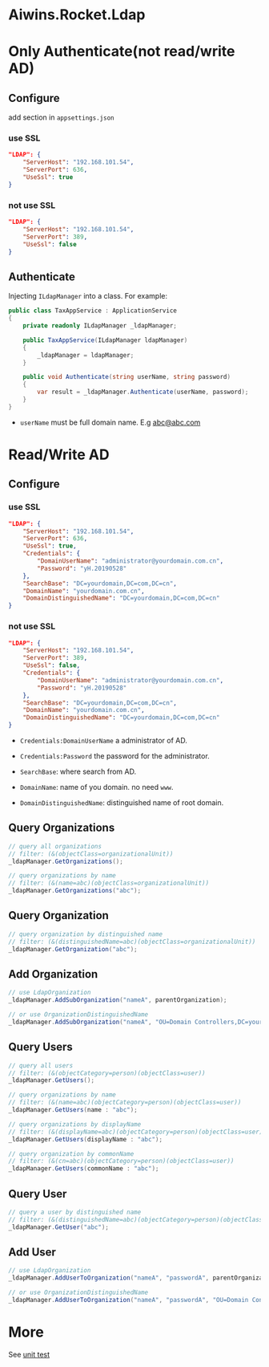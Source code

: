 # Aiwins.Rocket.Ldap

# Only Authenticate(not read/write AD)

## Configure

add section in `appsettings.json`

### use SSL

```json
"LDAP": {
    "ServerHost": "192.168.101.54", 
    "ServerPort": 636,
    "UseSsl": true
}
```

### not use SSL

```json
"LDAP": {
    "ServerHost": "192.168.101.54", 
    "ServerPort": 389,
    "UseSsl": false
}
```

## Authenticate

 Injecting `ILdapManager` into a class. For example:

```csharp
public class TaxAppService : ApplicationService
{
    private readonly ILdapManager _ldapManager;

    public TaxAppService(ILdapManager ldapManager)
    {
        _ldapManager = ldapManager;
    }

    public void Authenticate(string userName, string password)
    { 
        var result = _ldapManager.Authenticate(userName, password);
    }
}
```

- `userName` must be full domain name. E.g abc@abc.com 

# Read/Write AD

## Configure

### use SSL

```json
"LDAP": {
    "ServerHost": "192.168.101.54",
    "ServerPort": 636,
    "UseSsl": true,
    "Credentials": {
        "DomainUserName": "administrator@yourdomain.com.cn",
        "Password": "yH.20190528"
    },
    "SearchBase": "DC=yourdomain,DC=com,DC=cn",
    "DomainName": "yourdomain.com.cn",
    "DomainDistinguishedName": "DC=yourdomain,DC=com,DC=cn"
}
```

### not use SSL

```json
"LDAP": {
    "ServerHost": "192.168.101.54",
    "ServerPort": 389,
    "UseSsl": false,
    "Credentials": {
        "DomainUserName": "administrator@yourdomain.com.cn",
        "Password": "yH.20190528"
    },
    "SearchBase": "DC=yourdomain,DC=com,DC=cn",
    "DomainName": "yourdomain.com.cn",
    "DomainDistinguishedName": "DC=yourdomain,DC=com,DC=cn"
}
```

- `Credentials:DomainUserName` a administrator of AD.

- `Credentials:Password` the password for the administrator.
- `SearchBase`:  where search from AD.
- `DomainName`: name of you domain. no need `www`.
- `DomainDistinguishedName`: distinguished name of root domain.

## Query Organizations

```cs
// query all organizations
// filter: (&(objectClass=organizationalUnit)) 
_ldapManager.GetOrganizations();

// query organizations by name
// filter: (&(name=abc)(objectClass=organizationalUnit))
_ldapManager.GetOrganizations("abc");

```

## Query Organization

```csharp
// query organization by distinguished name
// filter: (&(distinguishedName=abc)(objectClass=organizationalUnit))
_ldapManager.GetOrganization("abc");

```

## Add Organization

```csharp
// use LdapOrganization
_ldapManager.AddSubOrganization("nameA", parentOrganization);

// or use OrganizationDistinguishedName
_ldapManager.AddSubOrganization("nameA", "OU=Domain Controllers,DC=yourdomain,DC=com,DC=cn");
```

## Query Users

```cs
// query all users
// filter: (&(objectCategory=person)(objectClass=user))
_ldapManager.GetUsers();

// query organizations by name
// filter: (&(name=abc)(objectCategory=person)(objectClass=user))
_ldapManager.GetUsers(name : "abc");

// query organizations by displayName
// filter: (&(displayName=abc)(objectCategory=person)(objectClass=user))
_ldapManager.GetUsers(displayName : "abc");

// query organization by commonName
// filter: (&(cn=abc)(objectCategory=person)(objectClass=user))
_ldapManager.GetUsers(commonName : "abc");

```

## Query User

```csharp
// query a user by distinguished name
// filter: (&(distinguishedName=abc)(objectCategory=person)(objectClass=user))
_ldapManager.GetUser("abc");

```

## Add User

```csharp
// use LdapOrganization
_ldapManager.AddUserToOrganization("nameA", "passwordA", parentOrganization);

// or use OrganizationDistinguishedName
_ldapManager.AddUserToOrganization("nameA", "passwordA", "OU=Domain Controllers,DC=yourdomain,DC=com,DC=cn");
```

# More

See [unit test](../../test/Aiwins.Rocket.Ldap.Tests)